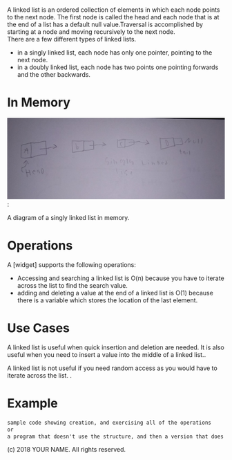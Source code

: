# 

A linked list is an ordered collection of elements in which each node points to the next node. The first node is called the head and each node that is at the end of a list has a default null value.Traversal is accomplished by starting at a node and moving recursively to the next node.     
There are a few different types of linked lists.
* in a singly linked list, each node has only one pointer, pointing to the next node.
*	in a doubly linked list, each node has two points one pointing forwards and the other backwards.   



# In Memory

![](pics/linked.png):



A diagram of a singly linked list in memory. 

# Operations

A \[widget\] supports the following operations:

* Accessing and searching a linked list is O(n) because you have to iterate across the list to find the search value. 
* adding and deleting a value at the end of a linked list is O(1) because there is a variable which stores the location of the last element. 

# Use Cases

A linked list is useful when quick insertion and deletion are needed. It is also useful when you need to insert a value into the middle of a linked list..

A linked list is not useful if you need random access as you would have to iterate across the list. .

# Example

```
sample code showing creation, and exercising all of the operations
or
a program that doesn't use the structure, and then a version that does
```

(c) 2018 YOUR NAME. All rights reserved.

